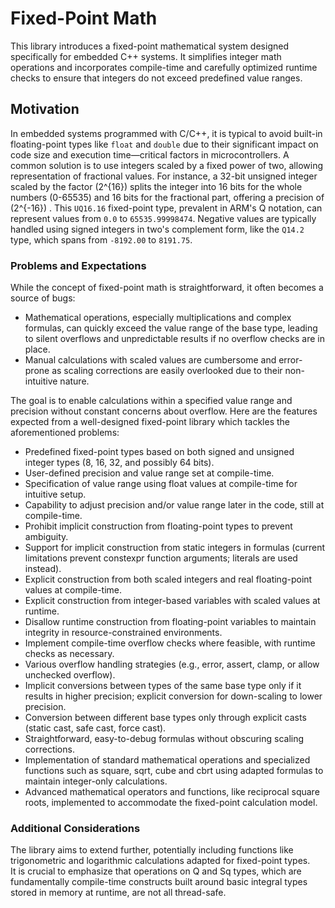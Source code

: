 # Fixed-Point Math

This library introduces a fixed-point mathematical system designed specifically for embedded C++ systems. It simplifies integer math operations and incorporates compile-time and carefully optimized runtime checks to ensure that integers do not exceed predefined value ranges.

## Motivation

In embedded systems programmed with C/C++, it is typical to avoid built-in floating-point types like `float` and `double` due to their significant impact on code size and execution time—critical factors in microcontrollers. A common solution is to use integers scaled by a fixed power of two, allowing representation of fractional values. For instance, a 32-bit unsigned integer scaled by the factor \(2^{16}\) splits the integer into 16 bits for the whole numbers (0-65535) and 16 bits for the fractional part, offering a precision of \(2^{-16}\)
. This `UQ16.16` fixed-point type, prevalent in ARM's Q notation, can represent values from `0.0` to `65535.99998474`. Negative values are typically handled using signed integers in two's complement form, like the `Q14.2` type, which spans from `-8192.00` to `8191.75`.

### Problems and Expectations

While the concept of fixed-point math is straightforward, it often becomes a source of bugs:
- Mathematical operations, especially multiplications and complex formulas, can quickly exceed the value range of the base type, leading to silent overflows and unpredictable results if no overflow checks are in place.
- Manual calculations with scaled values are cumbersome and error-prone as scaling corrections are easily overlooked due to their non-intuitive nature.

The goal is to enable calculations within a specified value range and precision without constant concerns about overflow. Here are the features expected from a well-designed fixed-point library which tackles the aforementioned problems:

- Predefined fixed-point types based on both signed and unsigned integer types (8, 16, 32, and possibly 64 bits).
- User-defined precision and value range set at compile-time.
- Specification of value range using float values at compile-time for intuitive setup.
- Capability to adjust precision and/or value range later in the code, still at compile-time.
- Prohibit implicit construction from floating-point types to prevent ambiguity.
- Support for implicit construction from static integers in formulas (current limitations prevent constexpr function arguments; literals are used instead).
- Explicit construction from both scaled integers and real floating-point values at compile-time.
- Explicit construction from integer-based variables with scaled values at runtime.
- Disallow runtime construction from floating-point variables to maintain integrity in resource-constrained environments.
- Implement compile-time overflow checks where feasible, with runtime checks as necessary.
- Various overflow handling strategies (e.g., error, assert, clamp, or allow unchecked overflow).
- Implicit conversions between types of the same base type only if it results in higher precision; explicit conversion for down-scaling to lower precision.
- Conversion between different base types only through explicit casts (static cast, safe cast, force cast).
- Straightforward, easy-to-debug formulas without obscuring scaling corrections.
- Implementation of standard mathematical operations and specialized functions such as square, sqrt, cube and cbrt using adapted formulas to maintain integer-only calculations.
- Advanced mathematical operators and functions, like reciprocal square roots, implemented to accommodate the fixed-point calculation model.

### Additional Considerations

The library aims to extend further, potentially including functions like trigonometric and logarithmic calculations adapted for fixed-point types.  
It is crucial to emphasize that operations on Q and Sq types, which are fundamentally compile-time constructs built around basic integral types stored in memory at runtime, are not all thread-safe.
